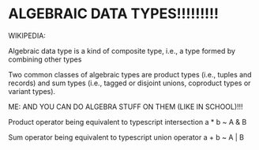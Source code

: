 # ALGEBRAIC DATA TYPES!!!!!!!!!

WIKIPEDIA:

Algebraic data type is a kind of composite type, i.e., a type formed by
combining other types

Two common classes of algebraic types are product types (i.e., tuples and
records) and sum types (i.e., tagged or disjoint unions, coproduct types or
variant types).

ME: AND YOU CAN DO ALGEBRA STUFF ON THEM (LIKE IN SCHOOL)!!!

Product operator being equivalent to typescript intersection
a * b ~ A & B

Sum operator being equivalent to typescript union operator
a + b ~ A | B

